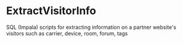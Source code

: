 # ExtractVisitorInfo
SQL (Impala) scripts for extracting information on a partner website's visitors such as carrier, device, room, forum, tags 
